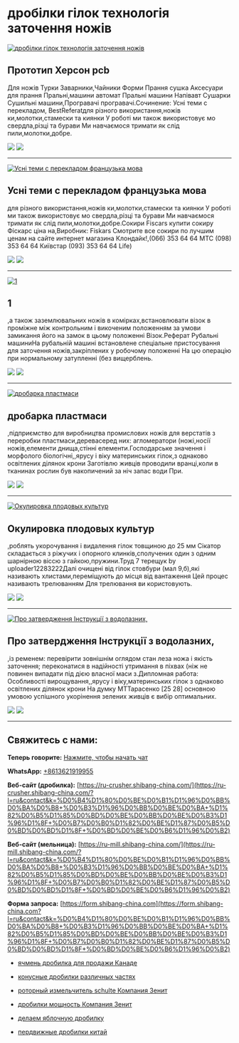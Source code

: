 # дробілки гілок технологія заточення ножів

<a href="https://swt.shibang-china.com/?l=ru&img&k=%D0%B4%D1%80%D0%BE%D0%B1%D1%96%D0%BB%D0%BA%D0%B8+%D0%B3%D1%96%D0%BB%D0%BE%D0%BA+%D1%82%D0%B5%D1%85%D0%BD%D0%BE%D0%BB%D0%BE%D0%B3%D1%96%D1%8F+%D0%B7%D0%B0%D1%82%D0%BE%D1%87%D0%B5%D0%BD%D0%BD%D1%8F+%D0%BD%D0%BE%D0%B6%D1%96%D0%B2" target="_blank">![дробілки гілок технологія заточення ножів](http://static.shibang-china.com/all-800x300/531.jpg)</a>

## Прототип Херсон pcb
Для ножів Турки Заварники,Чайники Форми Прання сушка Аксесуари для прання Пральні,машини автомат Пральні машини Напівавт Сушарки Сушильні машини,Програвачі програвачі.Сочинение: Усні теми с перекладом, BestReferatдля різного використання,ножів ки,молотки,стамески та киянки У роботі ми також використовує мо свердла,різці та бурави Ми навчаємося тримати як слід пили,молотки,добре.


<a href="https://whatsapp.shibangsoft.com/WhatsApp.php" target="_blank" title="WhatsApp">![](http://static.shibang-china.com/icon/whatsapp.png)</a> <a href="https://swt.shibang-china.com/?l=ru&icon&k=%D0%B4%D1%80%D0%BE%D0%B1%D1%96%D0%BB%D0%BA%D0%B8+%D0%B3%D1%96%D0%BB%D0%BE%D0%BA+%D1%82%D0%B5%D1%85%D0%BD%D0%BE%D0%BB%D0%BE%D0%B3%D1%96%D1%8F+%D0%B7%D0%B0%D1%82%D0%BE%D1%87%D0%B5%D0%BD%D0%BD%D1%8F+%D0%BD%D0%BE%D0%B6%D1%96%D0%B2" target="_blank">![](http://static.shibang-china.com/icon/chat-ru.png)</a>

---

<a href="https://swt.shibang-china.com/?l=ru&img&k=%D0%B4%D1%80%D0%BE%D0%B1%D1%96%D0%BB%D0%BA%D0%B8+%D0%B3%D1%96%D0%BB%D0%BE%D0%BA+%D1%82%D0%B5%D1%85%D0%BD%D0%BE%D0%BB%D0%BE%D0%B3%D1%96%D1%8F+%D0%B7%D0%B0%D1%82%D0%BE%D1%87%D0%B5%D0%BD%D0%BD%D1%8F+%D0%BD%D0%BE%D0%B6%D1%96%D0%B2" target="_blank">![Усні теми с перекладом французька мова](http://static.shibang-china.com/all-800x300/913.jpg)</a>

## Усні теми с перекладом французька мова
для різного використання,ножів ки,молотки,стамески та киянки У роботі ми також використовує мо свердла,різці та бурави Ми навчаємося тримати як слід пили,молотки,добре.Сокири Fiscars купити сокиру Фіскарс ціна на,Виробник: Fiskars Смотрите все сокири по лучшим ценам на сайте интернет магазина Клондайк!,(066) 353 64 64 МТС (098) 353 64 64 Київстар (093) 353 64 64 Life)


<a href="https://whatsapp.shibangsoft.com/WhatsApp.php" target="_blank" title="WhatsApp">![](http://static.shibang-china.com/icon/whatsapp.png)</a> <a href="https://swt.shibang-china.com/?l=ru&icon&k=%D0%B4%D1%80%D0%BE%D0%B1%D1%96%D0%BB%D0%BA%D0%B8+%D0%B3%D1%96%D0%BB%D0%BE%D0%BA+%D1%82%D0%B5%D1%85%D0%BD%D0%BE%D0%BB%D0%BE%D0%B3%D1%96%D1%8F+%D0%B7%D0%B0%D1%82%D0%BE%D1%87%D0%B5%D0%BD%D0%BD%D1%8F+%D0%BD%D0%BE%D0%B6%D1%96%D0%B2" target="_blank">![](http://static.shibang-china.com/icon/chat-ru.png)</a>

---

<a href="https://swt.shibang-china.com/?l=ru&img&k=%D0%B4%D1%80%D0%BE%D0%B1%D1%96%D0%BB%D0%BA%D0%B8+%D0%B3%D1%96%D0%BB%D0%BE%D0%BA+%D1%82%D0%B5%D1%85%D0%BD%D0%BE%D0%BB%D0%BE%D0%B3%D1%96%D1%8F+%D0%B7%D0%B0%D1%82%D0%BE%D1%87%D0%B5%D0%BD%D0%BD%D1%8F+%D0%BD%D0%BE%D0%B6%D1%96%D0%B2" target="_blank">![1](http://static.shibang-china.com/all-800x300/420.jpg)</a>

## 1
,а також заземлювальних ножів в комірках,встановлювати візок в проміжне між контрольним і викоченим положенням за умови замикання його на замок в цьому положенні Візок.Реферат Рубальні машиниНа рубальній машині встановлене спеціальне пристосування для заточення ножів,закріплених у робочому положенні На цю операцію при нормальному затупленні (без вищерблень.


<a href="https://whatsapp.shibangsoft.com/WhatsApp.php" target="_blank" title="WhatsApp">![](http://static.shibang-china.com/icon/whatsapp.png)</a> <a href="https://swt.shibang-china.com/?l=ru&icon&k=%D0%B4%D1%80%D0%BE%D0%B1%D1%96%D0%BB%D0%BA%D0%B8+%D0%B3%D1%96%D0%BB%D0%BE%D0%BA+%D1%82%D0%B5%D1%85%D0%BD%D0%BE%D0%BB%D0%BE%D0%B3%D1%96%D1%8F+%D0%B7%D0%B0%D1%82%D0%BE%D1%87%D0%B5%D0%BD%D0%BD%D1%8F+%D0%BD%D0%BE%D0%B6%D1%96%D0%B2" target="_blank">![](http://static.shibang-china.com/icon/chat-ru.png)</a>

---

<a href="https://swt.shibang-china.com/?l=ru&img&k=%D0%B4%D1%80%D0%BE%D0%B1%D1%96%D0%BB%D0%BA%D0%B8+%D0%B3%D1%96%D0%BB%D0%BE%D0%BA+%D1%82%D0%B5%D1%85%D0%BD%D0%BE%D0%BB%D0%BE%D0%B3%D1%96%D1%8F+%D0%B7%D0%B0%D1%82%D0%BE%D1%87%D0%B5%D0%BD%D0%BD%D1%8F+%D0%BD%D0%BE%D0%B6%D1%96%D0%B2" target="_blank">![дробарка пластмаси](http://static.shibang-china.com/all-800x300/1423.jpg)</a>

## дробарка пластмаси
,підприємство для виробництва промислових ножів для верстатів з переробки пластмаси,деревасеред них: агломератори (ножі,носії ножів,елементи днища,стінні елементи.Господарське значення і морфолого біологічні,,ярусу і віку материнських гілок,з однаково освітлених ділянок крони Заготівлю живців проводили вранці,коли в тканинах рослин був накопичений за ніч запас води При.


<a href="https://whatsapp.shibangsoft.com/WhatsApp.php" target="_blank" title="WhatsApp">![](http://static.shibang-china.com/icon/whatsapp.png)</a> <a href="https://swt.shibang-china.com/?l=ru&icon&k=%D0%B4%D1%80%D0%BE%D0%B1%D1%96%D0%BB%D0%BA%D0%B8+%D0%B3%D1%96%D0%BB%D0%BE%D0%BA+%D1%82%D0%B5%D1%85%D0%BD%D0%BE%D0%BB%D0%BE%D0%B3%D1%96%D1%8F+%D0%B7%D0%B0%D1%82%D0%BE%D1%87%D0%B5%D0%BD%D0%BD%D1%8F+%D0%BD%D0%BE%D0%B6%D1%96%D0%B2" target="_blank">![](http://static.shibang-china.com/icon/chat-ru.png)</a>

---

<a href="https://swt.shibang-china.com/?l=ru&img&k=%D0%B4%D1%80%D0%BE%D0%B1%D1%96%D0%BB%D0%BA%D0%B8+%D0%B3%D1%96%D0%BB%D0%BE%D0%BA+%D1%82%D0%B5%D1%85%D0%BD%D0%BE%D0%BB%D0%BE%D0%B3%D1%96%D1%8F+%D0%B7%D0%B0%D1%82%D0%BE%D1%87%D0%B5%D0%BD%D0%BD%D1%8F+%D0%BD%D0%BE%D0%B6%D1%96%D0%B2" target="_blank">![Окулировка плодовых культур](http://static.shibang-china.com/all-800x300/486.jpg)</a>

## Окулировка плодовых культур
,роблять укорочування і видалення гілок товщиною до 25 мм Сікатор складається з ріжучих і опорного клинків,сполучених один з одним шарнірною віссю з гайкою,пружини.Труд 7 терещук by uploader12283222Далі очищені від гілок стовбури (мал 9,б),які називають хлистами,переміщують до місця від вантаження Цей процес називають трелюванням Для трелювання ви користовують.


<a href="https://whatsapp.shibangsoft.com/WhatsApp.php" target="_blank" title="WhatsApp">![](http://static.shibang-china.com/icon/whatsapp.png)</a> <a href="https://swt.shibang-china.com/?l=ru&icon&k=%D0%B4%D1%80%D0%BE%D0%B1%D1%96%D0%BB%D0%BA%D0%B8+%D0%B3%D1%96%D0%BB%D0%BE%D0%BA+%D1%82%D0%B5%D1%85%D0%BD%D0%BE%D0%BB%D0%BE%D0%B3%D1%96%D1%8F+%D0%B7%D0%B0%D1%82%D0%BE%D1%87%D0%B5%D0%BD%D0%BD%D1%8F+%D0%BD%D0%BE%D0%B6%D1%96%D0%B2" target="_blank">![](http://static.shibang-china.com/icon/chat-ru.png)</a>

---

<a href="https://swt.shibang-china.com/?l=ru&img&k=%D0%B4%D1%80%D0%BE%D0%B1%D1%96%D0%BB%D0%BA%D0%B8+%D0%B3%D1%96%D0%BB%D0%BE%D0%BA+%D1%82%D0%B5%D1%85%D0%BD%D0%BE%D0%BB%D0%BE%D0%B3%D1%96%D1%8F+%D0%B7%D0%B0%D1%82%D0%BE%D1%87%D0%B5%D0%BD%D0%BD%D1%8F+%D0%BD%D0%BE%D0%B6%D1%96%D0%B2" target="_blank">![Про затвердження Інструкції з водолазних,](http://static.shibang-china.com/all-800x300/1089.jpg)</a>

## Про затвердження Інструкції з водолазних,
,із ременем: перевірити зовнішнім оглядом стан леза ножа і якість заточення; переконатися в надійності утримання в піхвах (ніж не повинен випадати під дією власної маси з.Дипломная работа: Особливості вирощування,,ярусу і віку,материнських гілок з однаково освітлених ділянок крони На думку МТТарасенко [25 28] основною умовою успішного укорінення зелених живців є вибір оптимальних.


<a href="https://whatsapp.shibangsoft.com/WhatsApp.php" target="_blank" title="WhatsApp">![](http://static.shibang-china.com/icon/whatsapp.png)</a> <a href="https://swt.shibang-china.com/?l=ru&icon&k=%D0%B4%D1%80%D0%BE%D0%B1%D1%96%D0%BB%D0%BA%D0%B8+%D0%B3%D1%96%D0%BB%D0%BE%D0%BA+%D1%82%D0%B5%D1%85%D0%BD%D0%BE%D0%BB%D0%BE%D0%B3%D1%96%D1%8F+%D0%B7%D0%B0%D1%82%D0%BE%D1%87%D0%B5%D0%BD%D0%BD%D1%8F+%D0%BD%D0%BE%D0%B6%D1%96%D0%B2" target="_blank">![](http://static.shibang-china.com/icon/chat-ru.png)</a>

---
## Свяжитесь с нами:

**Теперь говорите:** [Нажмите, чтобы начать чат](https://swt.shibang-china.com?l=ru&contact&k=%D0%B4%D1%80%D0%BE%D0%B1%D1%96%D0%BB%D0%BA%D0%B8+%D0%B3%D1%96%D0%BB%D0%BE%D0%BA+%D1%82%D0%B5%D1%85%D0%BD%D0%BE%D0%BB%D0%BE%D0%B3%D1%96%D1%8F+%D0%B7%D0%B0%D1%82%D0%BE%D1%87%D0%B5%D0%BD%D0%BD%D1%8F+%D0%BD%D0%BE%D0%B6%D1%96%D0%B2)

**WhatsApp:**  [+8613621919955](https://whatsapp.shibangsoft.com/WhatsApp.php)

**Веб-сайт (дробилка):** [https://ru-crusher.shibang-china.com/](https://ru-crusher.shibang-china.com/?l=ru&contact&k=%D0%B4%D1%80%D0%BE%D0%B1%D1%96%D0%BB%D0%BA%D0%B8+%D0%B3%D1%96%D0%BB%D0%BE%D0%BA+%D1%82%D0%B5%D1%85%D0%BD%D0%BE%D0%BB%D0%BE%D0%B3%D1%96%D1%8F+%D0%B7%D0%B0%D1%82%D0%BE%D1%87%D0%B5%D0%BD%D0%BD%D1%8F+%D0%BD%D0%BE%D0%B6%D1%96%D0%B2)

**Веб-сайт (мельница):** [https://ru-mill.shibang-china.com/](https://ru-mill.shibang-china.com/?l=ru&contact&k=%D0%B4%D1%80%D0%BE%D0%B1%D1%96%D0%BB%D0%BA%D0%B8+%D0%B3%D1%96%D0%BB%D0%BE%D0%BA+%D1%82%D0%B5%D1%85%D0%BD%D0%BE%D0%BB%D0%BE%D0%B3%D1%96%D1%8F+%D0%B7%D0%B0%D1%82%D0%BE%D1%87%D0%B5%D0%BD%D0%BD%D1%8F+%D0%BD%D0%BE%D0%B6%D1%96%D0%B2)

**Форма запроса:** [https://form.shibang-china.com](https://form.shibang-china.com?l=ru&contact&k=%D0%B4%D1%80%D0%BE%D0%B1%D1%96%D0%BB%D0%BA%D0%B8+%D0%B3%D1%96%D0%BB%D0%BE%D0%BA+%D1%82%D0%B5%D1%85%D0%BD%D0%BE%D0%BB%D0%BE%D0%B3%D1%96%D1%8F+%D0%B7%D0%B0%D1%82%D0%BE%D1%87%D0%B5%D0%BD%D0%BD%D1%8F+%D0%BD%D0%BE%D0%B6%D1%96%D0%B2)

* [ячмень дробилка для продажи Канаде](../114/%D1%8F%D1%87%D0%BC%D0%B5%D0%BD%D1%8C%20%D0%B4%D1%80%D0%BE%D0%B1%D0%B8%D0%BB%D0%BA%D0%B0%20%D0%B4%D0%BB%D1%8F%20%D0%BF%D1%80%D0%BE%D0%B4%D0%B0%D0%B6%D0%B8%20%D0%9A%D0%B0%D0%BD%D0%B0%D0%B4%D0%B5.md)

* [конусные дробилки различных частях](../113/%D0%BA%D0%BE%D0%BD%D1%83%D1%81%D0%BD%D1%8B%D0%B5%20%D0%B4%D1%80%D0%BE%D0%B1%D0%B8%D0%BB%D0%BA%D0%B8%20%D1%80%D0%B0%D0%B7%D0%BB%D0%B8%D1%87%D0%BD%D1%8B%D1%85%20%D1%87%D0%B0%D1%81%D1%82%D1%8F%D1%85.md)

* [роторный измельчитель schulte Компания Зенит](../110/%D1%80%D0%BE%D1%82%D0%BE%D1%80%D0%BD%D1%8B%D0%B9%20%D0%B8%D0%B7%D0%BC%D0%B5%D0%BB%D1%8C%D1%87%D0%B8%D1%82%D0%B5%D0%BB%D1%8C%20schulte%20%D0%9A%D0%BE%D0%BC%D0%BF%D0%B0%D0%BD%D0%B8%D1%8F%20%D0%97%D0%B5%D0%BD%D0%B8%D1%82.md)

* [дробилки мощность Компания Зенит](../111/%D0%B4%D1%80%D0%BE%D0%B1%D0%B8%D0%BB%D0%BA%D0%B8%20%D0%BC%D0%BE%D1%89%D0%BD%D0%BE%D1%81%D1%82%D1%8C%20%D0%9A%D0%BE%D0%BC%D0%BF%D0%B0%D0%BD%D0%B8%D1%8F%20%D0%97%D0%B5%D0%BD%D0%B8%D1%82.md)

* [делаем яблочную дробилку](../106/%D0%B4%D0%B5%D0%BB%D0%B0%D0%B5%D0%BC%20%D1%8F%D0%B1%D0%BB%D0%BE%D1%87%D0%BD%D1%83%D1%8E%20%D0%B4%D1%80%D0%BE%D0%B1%D0%B8%D0%BB%D0%BA%D1%83.md)

* [пердвижные дробилки китай](../114/%D0%BF%D0%B5%D1%80%D0%B4%D0%B2%D0%B8%D0%B6%D0%BD%D1%8B%D0%B5%20%D0%B4%D1%80%D0%BE%D0%B1%D0%B8%D0%BB%D0%BA%D0%B8%20%D0%BA%D0%B8%D1%82%D0%B0%D0%B9.md)
